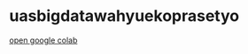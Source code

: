 # uasbigdatawahyuekoprasetyo

[open google colab](https://colab.research.google.com/drive/1lMuJ_SQ7oJi30y2gU2ATmz2-coXRo3Oq?usp=sharing)
